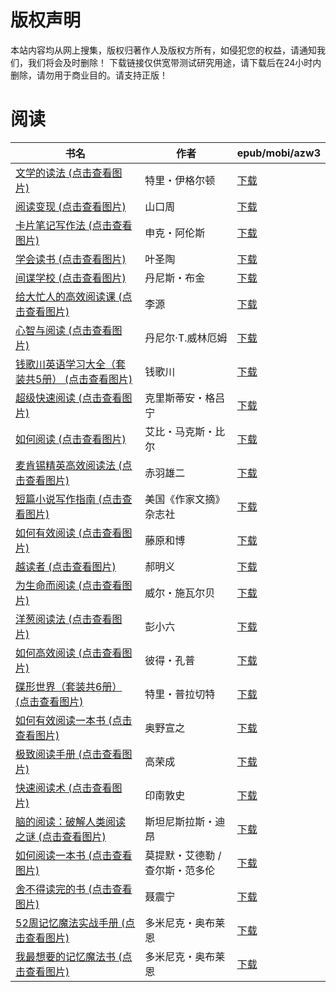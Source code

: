 # 版权声明

本站内容均从网上搜集，版权归著作人及版权方所有，如侵犯您的权益，请通知我们，我们将会及时删除！ 下载链接仅供宽带测试研究用途，请下载后在24小时内删除，请勿用于商业目的。请支持正版！

# 阅读

| 书名 | 作者 | epub/mobi/azw3 |
| --- | --- | --- |
| [文学的读法 (点击查看图片)](https://www.dushupai.com/attachment/2024/06/12/8b84d78795346e02.jpg) | 特里・伊格尔顿 | [下载](https://url89.ctfile.com/f/31084289-1375497127-2181e6?p=8866) |
| [阅读变现 (点击查看图片)](https://www.dushupai.com/attachment/2024/06/12/6dd55e1dbd962419.jpg) | 山口周 | [下载](https://url89.ctfile.com/f/31084289-1375499122-5f9eef?p=8866) |
| [卡片笔记写作法 (点击查看图片)](https://www.dushupai.com/attachment/2024/06/11/37ea65aac24f488e.jpg) | 申克・阿伦斯 | [下载](https://url89.ctfile.com/f/31084289-1375509484-b4866a?p=8866) |
| [学会读书 (点击查看图片)](https://www.dushupai.com/attachment/2024/06/10/14f056c86da3a96f.jpg) | 叶圣陶 | [下载](https://url89.ctfile.com/f/31084289-1357003942-ca36b7?p=8866) |
| [间谍学校 (点击查看图片)](https://www.dushupai.com/attachment/2024/06/10/01e84e6878f5a221.jpg) | 丹尼斯・布金 | [下载](https://url89.ctfile.com/f/31084289-1357000366-6508f7?p=8866) |
| [给大忙人的高效阅读课 (点击查看图片)](https://www.dushupai.com/attachment/2024/06/10/05f504545a9634cf.jpg) | 李源 | [下载](https://url89.ctfile.com/f/31084289-1356995281-68ab8d?p=8866) |
| [心智与阅读 (点击查看图片)](https://www.dushupai.com/attachment/2024/06/09/c03035e97f58fce7.jpg) | 丹尼尔·T.威林厄姆 | [下载](https://url89.ctfile.com/f/31084289-1356992236-5d001e?p=8866) |
| [钱歌川英语学习大全（套装共5册） (点击查看图片)](https://www.dushupai.com/attachment/2024/06/09/4ea4fe8f37a29612.jpg) | 钱歌川 | [下载](https://url89.ctfile.com/f/31084289-1356989314-5a163c?p=8866) |
| [超级快速阅读 (点击查看图片)](https://www.dushupai.com/attachment/2024/06/09/dd7ff4a9c3b31c32.jpg) | 克里斯蒂安・格吕宁 | [下载](https://url89.ctfile.com/f/31084289-1356987370-2cefa8?p=8866) |
| [如何阅读 (点击查看图片)](https://www.dushupai.com/attachment/2024/06/09/985b7ade8071275e.jpg) | 艾比・马克斯・比尔 | [下载](https://url89.ctfile.com/f/31084289-1356984664-962b4e?p=8866) |
| [麦肯锡精英高效阅读法 (点击查看图片)](https://www.dushupai.com/attachment/2024/06/08/1078ab2ddbace4cf.jpg) | 赤羽雄二 | [下载](https://url89.ctfile.com/f/31084289-1357047550-1b713b?p=8866) |
| [短篇小说写作指南 (点击查看图片)](https://www.dushupai.com/attachment/2024/06/06/6f814d119ffaf246.jpg) | 美国《作家文摘》杂志社 | [下载](https://url89.ctfile.com/f/31084289-1357033153-79face?p=8866) |
| [如何有效阅读 (点击查看图片)](https://www.dushupai.com/attachment/2024/06/06/6cda54b281b07407.jpg) | 藤原和博 | [下载](https://url89.ctfile.com/f/31084289-1357031440-03cd3f?p=8866) |
| [越读者 (点击查看图片)](https://www.dushupai.com/attachment/2024/06/04/0516408cdb477492.jpg) | 郝明义 | [下载](https://url89.ctfile.com/f/31084289-1357023550-9e1081?p=8866) |
| [为生命而阅读 (点击查看图片)](https://www.dushupai.com/attachment/2024/06/04/afab09607b95b542.jpg) | 威尔・施瓦尔贝 | [下载](https://url89.ctfile.com/f/31084289-1357023328-a9e738?p=8866) |
| [洋葱阅读法 (点击查看图片)](https://www.dushupai.com/attachment/2024/06/04/d94a4a65d9ff48f2.jpg) | 彭小六 | [下载](https://url89.ctfile.com/f/31084289-1357021639-2cdecd?p=8866) |
| [如何高效阅读 (点击查看图片)](https://www.dushupai.com/attachment/2024/06/03/1b3d3eadc4ef239d.jpg) | 彼得・孔普 | [下载](https://url89.ctfile.com/f/31084289-1357018705-8aca11?p=8866) |
| [碟形世界（套装共6册） (点击查看图片)](https://www.dushupai.com/attachment/2024/06/03/375ca83776070721.jpg) | 特里・普拉切特 | [下载](https://url89.ctfile.com/f/31084289-1357018381-23efd5?p=8866) |
| [如何有效阅读一本书 (点击查看图片)](https://www.dushupai.com/attachment/2024/06/03/63dcb018f742b53a.jpg) | 奥野宣之 | [下载](https://url89.ctfile.com/f/31084289-1357018084-2e78d2?p=8866) |
| [极致阅读手册 (点击查看图片)](https://www.dushupai.com/attachment/2024/06/03/528df91ddebfa3bd.jpg) | 高荣成 | [下载](https://url89.ctfile.com/f/31084289-1357017784-d6d43c?p=8866) |
| [快速阅读术 (点击查看图片)](https://www.dushupai.com/attachment/2024/06/02/9ea517a7d071ce95.jpg) | 印南敦史 | [下载](https://url89.ctfile.com/f/31084289-1357013968-1f2fcc?p=8866) |
| [脑的阅读：破解人类阅读之谜 (点击查看图片)](https://www.dushupai.com/attachment/2024/06/02/1a70ef157e0072e4.jpg) | 斯坦尼斯拉斯・迪昂 | [下载](https://url89.ctfile.com/f/31084289-1357008967-c4cc21?p=8866) |
| [如何阅读一本书 (点击查看图片)](https://www.dushupai.com/attachment/2024/06/01/3ae5bafd7cfbb4ba.jpg) | 莫提默・艾德勒 / 查尔斯・范多伦  | [下载](https://url89.ctfile.com/f/31084289-1357008229-e2b8e4?p=8866) |
| [舍不得读完的书 (点击查看图片)](https://www.dushupai.com/attachment/2024/06/01/6eeaea46c199fdbc.jpg) | 聂震宁 | [下载](https://url89.ctfile.com/f/31084289-1357007632-c9b6ae?p=8866) |
| [52周记忆魔法实战手册 (点击查看图片)](https://www.dushupai.com/attachment/2024/06/01/8dddd896ebafed8c.jpg) | 多米尼克・奥布莱恩 | [下载](https://url89.ctfile.com/f/31084289-1357004722-bce77e?p=8866) |
| [我最想要的记忆魔法书 (点击查看图片)](https://www.dushupai.com/attachment/2024/06/01/5aa8c47743f98651.jpg) | 多米尼克・奥布莱恩 | [下载](https://url89.ctfile.com/f/31084289-1357004725-2e954b?p=8866) |

